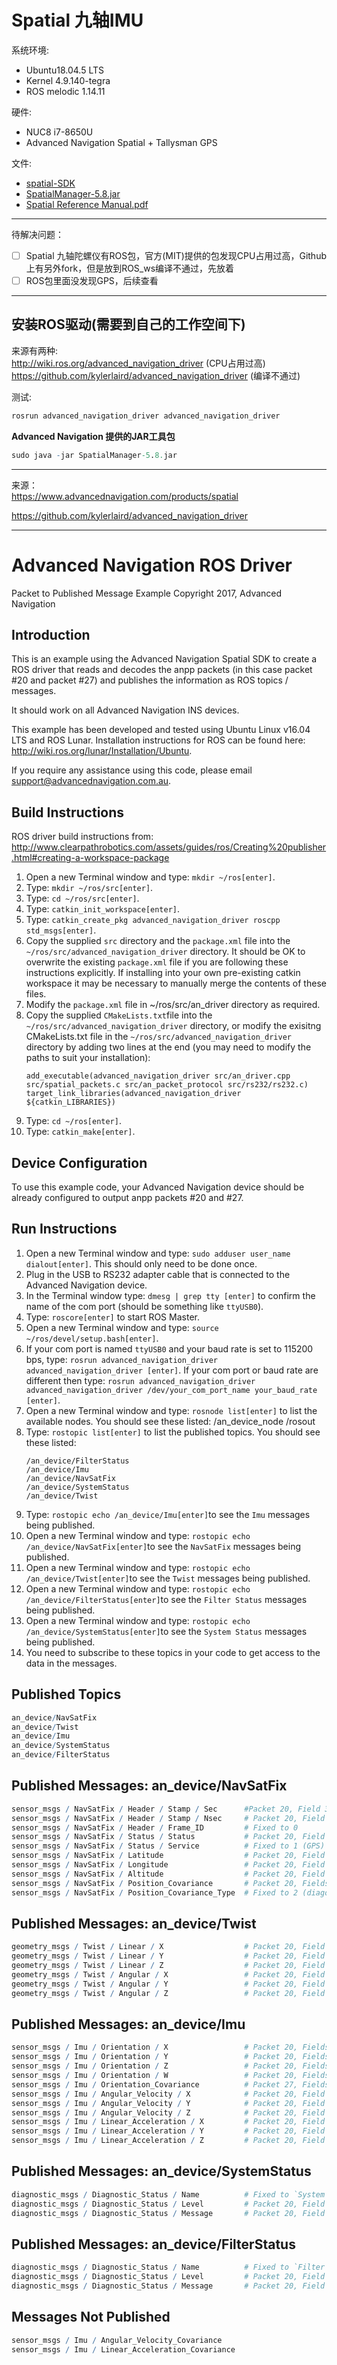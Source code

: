 # Spatial 九轴IMU 

系统环境:
- Ubuntu18.04.5 LTS
- Kernel 4.9.140-tegra
- ROS melodic 1.14.11

硬件: 
- NUC8 i7-8650U
- Advanced Navigation Spatial + Tallysman GPS

文件: 
- [spatial-SDK](Spatial/spatial-SDK)
- [SpatialManager-5.8.jar](Spatial/SpatialManager-5.8.jar)
- [Spatial Reference Manual.pdf](/doc/Spatial%20Reference%20Manual.pdf)

----
待解决问题： 
- [ ]  Spatial 九轴陀螺仪有ROS包，官方(MIT)提供的包发现CPU占用过高，Github上有另外fork，但是放到ROS_ws编译不通过，先放着
- [ ]  ROS包里面没发现GPS，后续查看
----

## 安装ROS驱动(需要到自己的工作空间下)     
来源有两种:        
http://wiki.ros.org/advanced_navigation_driver  (CPU占用过高)   
https://github.com/kylerlaird/advanced_navigation_driver (编译不通过)   

测试: 
``` r
rosrun advanced_navigation_driver advanced_navigation_driver
``` 

**Advanced Navigation 提供的JAR工具包**
``` r
sudo java -jar SpatialManager-5.8.jar 
``` 


----
来源：      
https://www.advancednavigation.com/products/spatial

https://github.com/kylerlaird/advanced_navigation_driver


---- 

# Advanced Navigation ROS Driver
Packet to Published Message Example
Copyright 2017, Advanced Navigation


## Introduction

This is an example using the Advanced Navigation Spatial SDK to create a ROS driver that reads and decodes the anpp packets (in this case packet #20 and packet #27) and publishes the information as ROS topics / messages. 

It should work on all Advanced Navigation INS devices.

This example has been developed and tested using Ubuntu Linux v16.04 LTS and ROS Lunar. Installation instructions for ROS can be found here: http://wiki.ros.org/lunar/Installation/Ubuntu.

If you require any assistance using this code, please email support@advancednavigation.com.au.


## Build Instructions
ROS driver build instructions from: http://www.clearpathrobotics.com/assets/guides/ros/Creating%20publisher.html#creating-a-workspace-package

1. Open a new Terminal window and type: `mkdir ~/ros[enter]`.
2. Type: `mkdir ~/ros/src[enter]`.
3. Type: `cd ~/ros/src[enter]`.
4. Type: `catkin_init_workspace[enter]`.
5. Type: `catkin_create_pkg advanced_navigation_driver roscpp std_msgs[enter]`.
6. Copy the supplied `src` directory and the `package.xml` file into the `~/ros/src/advanced_navigation_driver` directory. It should be OK to overwrite the existing `package.xml` file if you are following these instructions explicitly. If installing into your own pre-existing catkin workspace it may be necessary to manually merge the contents of these files.
7. Modify the `package.xml` file in ~/ros/src/an_driver directory as required.
8. Copy the supplied `CMakeLists.txt`file into the `~/ros/src/advanced_navigation_driver` directory, or modify the exisitng CMakeLists.txt file in the `~/ros/src/advanced_navigation_driver` directory by adding two lines at the end (you may need to modify the paths to suit your installation):
   ```
   add_executable(advanced_navigation_driver src/an_driver.cpp src/spatial_packets.c src/an_packet_protocol src/rs232/rs232.c)
   target_link_libraries(advanced_navigation_driver ${catkin_LIBRARIES})
   ```
9.  Type: `cd ~/ros[enter]`.
10. Type: `catkin_make[enter]`.


## Device Configuration
To use this example code, your Advanced Navigation device should be already configured to output anpp packets #20 and #27.

## Run Instructions
1. Open a new Terminal window and type: `sudo adduser user_name dialout[enter]`. This should only need to be done once.
2. Plug in the USB to RS232 adapter cable that is connected to the Advanced Navigation device.
3. In the Terminal window type: `dmesg | grep tty [enter]` to confirm the name of the com port (should be something like `ttyUSB0`).
4. Type: `roscore[enter]` to start ROS Master.
5. Open a new Terminal window and type: `source ~/ros/devel/setup.bash[enter]`.
6. If your com port is named `ttyUSB0` and your baud rate is set to 115200 bps, type: `rosrun advanced_navigation_driver advanced_navigation_driver [enter]`. If your com port or baud rate are different then type: `rosrun advanced_navigation_driver advanced_navigation_driver /dev/your_com_port_name your_baud_rate [enter]`. 
7. Open a new Terminal window and type: `rosnode list[enter]` to list the available nodes. You should see these listed:
   /an_device_node
   /rosout
8. Type: `rostopic list[enter]` to list the published topics. You should see these listed:      
   ```
   /an_device/FilterStatus      
   /an_device/Imu       
   /an_device/NavSatFix
   /an_device/SystemStatus
   /an_device/Twist
   ```
9.  Type: `rostopic echo /an_device/Imu[enter]`to see the `Imu` messages being published.
10. Open a new Terminal window and type: `rostopic echo /an_device/NavSatFix[enter]`to see the `NavSatFix` messages being published.
11. Open a new Terminal window and type: `rostopic echo /an_device/Twist[enter]`to see the `Twist` messages being published.
12. Open a new Terminal window and type: `rostopic echo /an_device/FilterStatus[enter]`to see the `Filter Status` messages being published.
13. Open a new Terminal window and type: `rostopic echo /an_device/SystemStatus[enter]`to see the `System Status` messages being published.
14. You need to subscribe to these topics in your code to get access to the data in the messages.

## Published Topics

``` r
an_device/NavSatFix     
an_device/Twist     
an_device/Imu       
an_device/SystemStatus      
an_device/FilterStatus      
```

## Published Messages: an_device/NavSatFix

``` r
sensor_msgs / NavSatFix / Header / Stamp / Sec		#Packet 20, Field 3, Unix time
sensor_msgs / NavSatFix / Header / Stamp / Nsec 	# Packet 20, Field 4, Unix time microseconds * 1000
sensor_msgs / NavSatFix / Header / Frame_ID	 		# Fixed to 0
sensor_msgs / NavSatFix / Status / Status			# Packet 20, Field 2, Translated from anpp fix type
sensor_msgs / NavSatFix / Status / Service			# Fixed to 1 (GPS)
sensor_msgs / NavSatFix / Latitude					# Packet 20, Field 5, Converted from radians to degrees 
sensor_msgs / NavSatFix / Longitude					# Packet 20, Field 6, Converted from radians to degrees 
sensor_msgs / NavSatFix / Altitude					# Packet 20, Field 7, Metres
sensor_msgs / NavSatFix / Position_Covariance		# Packet 20, Fields 21, 22, 23, Variance on the diagonals only, converted from standard deviation metres
sensor_msgs / NavSatFix / Position_Covariance_Type	# Fixed to 2 (diagonal known)
``` 

## Published Messages: an_device/Twist
``` r
geometry_msgs / Twist / Linear / X					# Packet 20, Field 8, Metres per second
geometry_msgs / Twist / Linear / Y					# Packet 20, Field 9, Metres per second
geometry_msgs / Twist / Linear / Z					# Packet 20, Field 10, Metres per second
geometry_msgs / Twist / Angular / X					# Packet 20, Field 18, Radians per second
geometry_msgs / Twist / Angular / Y					# Packet 20, Field 19, Radians per second
geometry_msgs / Twist / Angular / Z					# Packet 20, Field 20, Radians per second
```

## Published Messages: an_device/Imu 
``` r
sensor_msgs / Imu / Orientation / X					# Packet 20, Fields 15, 16, 17, Converted from radians to quaternions
sensor_msgs / Imu / Orientation / Y					# Packet 20, Fields 15, 16, 17, Converted from radians to quaternions
sensor_msgs / Imu / Orientation / Z					# Packet 20, Fields 15, 16, 17, Converted from radians to quaternions
sensor_msgs / Imu / Orientation / W					# Packet 20, Fields 15, 16, 17, Converted from radians to quaternions
sensor_msgs / Imu / Orientation_Covariance			# Packet 27, Fields 2, 3, 4, Anpp Packet 27 Field 1 is for the W axis which is not requested
sensor_msgs / Imu / Angular_Velocity / X			# Packet 20, Field 18, Radians per second, same as geometry_msgs / Twist / Angular / X
sensor_msgs / Imu / Angular_Velocity / Y			# Packet 20, Field 19, Radians per second, same as geometry_msgs / Twist / Angular / Y
sensor_msgs / Imu / Angular_Velocity / Z			# Packet 20, Field 20, Radians per second, same as geometry_msgs / Twist / Angular / Z
sensor_msgs / Imu / Linear_Acceleration / X			# Packet 20, Field 11, Metres per second per second
sensor_msgs / Imu / Linear_Acceleration / Y			# Packet 20, Field 12, Metres per second per second
sensor_msgs / Imu / Linear_Acceleration / Z			# Packet 20, Field 13, Metres per second per second
```

## Published Messages: an_device/SystemStatus
``` r
diagnostic_msgs / Diagnostic_Status / Name			# Fixed to `System Status`
diagnostic_msgs / Diagnostic_Status / Level			# Packet 20, Field 1, Set to 0 (OK) or 2 (ERROR)
diagnostic_msgs / Diagnostic_Status / Message		# Packet 20, Field 1, Varies
``` 

## Published Messages: an_device/FilterStatus

``` r
diagnostic_msgs / Diagnostic_Status / Name			# Fixed to `Filter Status`
diagnostic_msgs / Diagnostic_Status / Level			# Packet 20, Field 2, Set to 0 (OK) or 1 (WARN)
diagnostic_msgs / Diagnostic_Status / Message		# Packet 20, Field 2, Varies
``` 

## Messages Not Published 
``` r
sensor_msgs / Imu / Angular_Velocity_Covariance 
sensor_msgs / Imu / Linear_Acceleration_Covariance
``` 